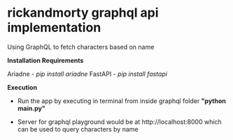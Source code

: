 # rickandmorty graphql api implementation
Using GraphQL to fetch characters based on name

**Installation Requirements**

Ariadne - *pip install ariadne*
FastAPI - *pip install fastapi*

**Execution**

- Run the app by executing in terminal from inside graphql folder
**"python main.py"**

- Server for graphql playground would be at http://localhost:8000 which can be used to query characters by name
